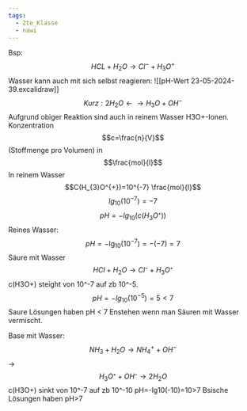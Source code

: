 ```yaml
---
tags:
  - 2te_Klasse
  - nawi
---
```

Bsp: $$HCL+H_{2}O→Cl^{-}+H_{3}O^{+}$$
Wasser kann auch mit sich selbst reagieren:
![[pH-Wert 23-05-2024-39.excalidraw]]
$$Kurz:2H_{2}O←→H_{3}O+OH^{-}$$
Aufgrund obiger Reaktion sind auch in reinem Wasser H3O+-Ionen.
Konzentration $$c=\frac{n}{V}$$(Stoffmenge pro Volumen) in $$\frac{mol}{l}$$
In reinem Wasser $$C(H_{3}O^{+})=10^{-7} \frac{mol}{l}$$
$$lg_{10}(10^{-7})=-7$$
$$pH=-lg_{10}(c(H_{3}O⁺))$$
Reines Wasser:
$$pH=-\lg_{10}(10^{-7})=-(-7)=7$$
Säure mit Wasser
$$HCl+H_{2}O→Cl⁻+H_{3}O⁺$$
c(H3O+) steight von 10^-7 auf zb 10^-5.
$$pH=-lg_{10}(10^{-5})=5 <7$$
Saure Lösungen haben pH < 7 
Enstehen wenn man Säuren mit Wasser vermischt.

Base mit Wasser:
$$NH_{3}+H_{2}O→NH_{4}^{+}+OH^{-}$$→ $$H_{3}O⁺+OH⁻→2H_{2}O$$
c(H3O+) sinkt von 10^-7 auf zb 10^-10 pH=-lg10(-10)=10>7
Bsische Lösungen haben pH>7